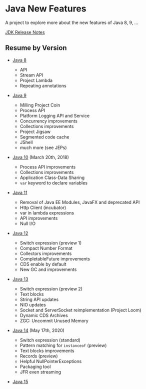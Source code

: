 # Java New Features

A project to explore more about the new features of Java 8, 9, ...

[JDK Release Notes](https://www.oracle.com/java/technologies/javase/jdk-relnotes-index.html)

## Resume by Version

* [Java 8](java-8/)
  * API
  * Stream API
  * Project Lambda
  * Repeating annotations

* [Java 9](java-9/)
  * Milling Project Coin
  * Process API
  * Platform Logging API and Service
  * Concurrency improvements
  * Collections improvements
  * Project Jigsaw
  * Segmented code cache
  * JShell
  * much more (see JEPs)

* [Java 10](java-10/) (March 20th, 2018)
  * Process API improvements
  * Collections improvements
  * Application Class-Data Sharing
  * `var` keyword to declare variables

* [Java 11](java-11/)
  * Removal of Java EE Modules, JavaFX and deprecated API
  * Http Client (incubator)
  * var in lambda expressions
  * API improvements
  * Null I/O

* [Java 12](java-12/)
  * Switch expression (preview 1)
  * Compact Number Format
  * Collectors improvements
  * CompletableFuture improvements
  * CDS enable by default
  * New GC and improvements

* [Java 13](java-13/)
  * Switch expression (preview 2)
  * Text blocks
  * String API updates
  * NIO updates
  * Socket and ServerSocket reimplementation (Project Loom)
  * Dynamic CDS Archives
  * ZGC: Uncommit Unused Memory

* [Java 14](java-14/) (May 17th, 2020)
  * Switch expression (standard)
  * Pattern matching for `instanceof` (preview)
  * Text blocks improvements
  * Records (preview)
  * Helpful NullPointerExceptions
  * Packaging tool
  * JFR even streaming

* [Java 15](java-15/)
